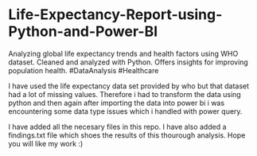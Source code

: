 # Life-Expectancy-Report-using-Python-and-Power-BI
Analyzing global life expectancy trends and health factors using WHO dataset. Cleaned and analyzed with Python. Offers insights for improving population health. #DataAnalysis #Healthcare

I have used the life expectancy data set provided by who but that dataset had a lot of missing values. Therefore i had to transform the data using python and then again after importing the data into power bi i was encountering some data type issues which i handled with power query.

I have added all the necesary files in this repo.
I have also added a findings.txt file which shoes the results of this thourough analysis.
Hope you will like my work :)
